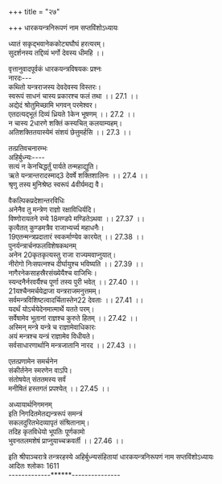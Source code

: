 +++
title = "२७"

+++
धारकयन्त्रनिरूपणं नाम सप्तविंशोऽध्यायः  
  
ध्यातं सकृद्भवानेककोट्यघौघं हरत्यरम्।  
सुदर्शनस्य तद्दिव्यं भर्गो देवस्य धीमहि ।।  
  
वृत्तानुवादपूर्वकं धारकयन्त्रविषयकः प्रश्नः  
नारदः---  
कथितो यन्त्रराजस्य देवदेवस्य विस्तरः।  
स्वरूपं साधनं चास्य प्रकारश्च फलं तथा ।। 27.1 ।।  
अद्येदं श्रोतुमिच्छामि भगवन् परमेश्वर।  
एतदत्यद्भूतं दिव्यं ध्रियते 1केन भूषणम् ।। 27.2 ।।  
न चास्य 2धारणे शक्तिं कस्यचित् कलयाम्यहम्।  
अतिशक्तितयास्येमं संशयं छेत्तुमर्हसि ।। 27.3 ।।  
  
तत्प्रतिवचनारम्भः  
अहिर्बुध्न्यः----  
सत्यं न केनचिद्धर्तुं पार्यते तन्महाद्युति।  
ऋते यन्त्रान्तरादस्माद्3 देवर्षे शक्तिशालिनः ।। 27.4 ।।  
श्रृणु तस्य मुनिश्रेष्ठ स्वरूपं 4वीर्यमद्य वै।  

[^1]:  येन A B C E F  

[^2]: भरणे D E F  

[^3]: तस्मात् B C E F  

[^4]: रूपमद्य वै D  
प्रथमं माहेन्द्रमण्डलनिर्माणम्  
प्रथणं मण्डलं कृत्वा माहेन्द्रं 5वसुधात्मकम् ।। 27.5 ।।  
सर्वालंकारसंयुक्तं 6यन्त्रलाच्छनलाञ्छितम्।  
तत्कोणेषु भूबीजाक्षरन्यासः  
भौममेतस्य कोणेषु विन्यसेद् बीजमुत्तमम् ।। 27.6 ।।  
शेषाद्यैरष्टभिर्नागैर्धार्यमाणं7 समन्ततः।  
मण्डलप्राग्भागे सेषगुलिकयोर्न्यासः  
प्राग्भागे मण्डलस्यास्य भीषणौ भीमलोचनौ ।। 27.7 ।।  
विलिखेच्छेषगुलिकौ लोकयन्तौ परस्परम्।  
दक्षिणभागे वासुकिशङ्खयोः  
वासुकिं शङ्खपालं च वीक्षमाणौ परस्परम् ।। 27.8 ।।  
पक्षिणस्यां दिशि तथा विन्यसेदस्य साधकः।  
पश्चिमे तक्षकमहाम्बुजयोः  
पश्चिमायां 8लिखेदेवं तौ तक्षकमहाम्बुजौ ।। 27.9 ।।  
उत्तरभागे कार्कोटकाम्बुजयोः  
कार्कोटकं चाम्बुजं च लिखेदुत्तरतो मुने।  
तस्य मध्ये महाज्वालामालावर्तविराजितम् ।। 27.10 ।।  

[^5]:  वा सुधात्मकम् D  

[^6]: वज्रलाञ्छन A B C  

[^7]: वार्यमाणम् D  

[^8]: लिखेन्नाभौ तक्षकं महाम्बुजम् D  
मध्ये वह्निमण्डलकल्पना  
कोणषट्कयुतं वह्निमण्डलं बीजसंयुतम्।  
तन्मध्ये वायुमण्डलविन्यासः  
समालिख्य च तन्मध्ये वायव्यं मण्कडलं लिखेत् ।। 27.11 ।।  
वर्तुलं बिन्दुसंयुक्तं तद्बीजेन समन्वितम्।  
तन्मध्ये दशारचक्रलेखनम्  
तन्मध्ये चक्रमतुलं प्रोज्ज्वलन्नेमिमण्डलम् ।। 27.12 ।।  
अरैर्दशभिराकीर्णं विन्यसेदरिमर्दनम्।  
अरेषु सुदर्शननारसिंहमन्त्रन्यासः  
मन्त्रं सौदर्शनस्यास्य नारसिंहस्य विन्यसेत् ।। 27.13 ।।  
द्वाभ्यां द्वाभ्यां तु वर्णाभ्यामरेषु नवसु क्रमात्।  
दशमे हनशब्दं तु विन्यसेदरकेऽस्य वै ।। 27.14 ।।  
चक्रमध्ये अष्टदलपद्मलेखनम्  
चक्रमध्ये न्यसेत् पद्मं दलैरष्टभिरन्वितम्।  
कर्णिकाघटितं रम्यं केसरैरुपशोभितम् ।। 27.15 ।।  
कर्णिकायां प्रणवन्यासः  
तत्कर्णिकायां विलिखेत् तारं संसारतारकम्।  
तत्रैवाभीष्टर्थसाध्यनाम्नोर्विलेखनम्  
अभीष्टमर्थं साध्यस्य नामधेयमतः परम् ।। 27.16 ।।  
एवंभूतेन धारकयन्त्रेण सकलार्थसिद्धिः  
तदेतत् परमं दिव्यं मङ्गलानां च मङ्गलम्।  
पवित्राणां पवित्रं च 9चोरपीडानिवारणम् ।। 27.17 ।।  
सर्वार्थसाधकं घोरं 10विश्ववन्द्यमनुत्तमम्।  
यन्त्रेणानेनेन्द्रस्य शत्रुजयप्राप्तिः  
पुरा देवेषु दैतेयैरभिभूतेषु वासवः ।। 27.18 ।।  
11बृहस्पतिं समाहूय प्रोवाचेदं वचस्तदा।  
बाधन्ते नितरामस्मानिमे दैतेयदानवाः ।। 27.19 ।।  
केनोपायेन भगवन् विजेष्यामो महासुरान्।  
बलहानिः कथं वैषां भविता भगवन् वद ।। 27.20 ।।  
एवं मघवता प्रोक्तः प्रोवाचेदं बृहस्पतिः।  
12सौदर्शननृसिंहस्य यन्त्रस्य करणादिह ।। 27.21 ।।  
नश्यन्ति शत्रवः सर्वे सुराणां बलसूदन।  
इत्युक्त्वा स्थापयामास यन्त्रं मघवतः पुरे ।। 27.22 ।।  
मणिविद्रुममुक्ताढ्यं सौवर्णममितप्रभम्।  
ततः प्रभृति दैतेया नष्टश्रीका हतत्विषः ।। 27.23 ।।  
पराजिता विद्रवन्ति दिशो नष्टनिकेतनाः ।  
तदेतदतिवीर्यं तु यन्त्रं सुरसुपूजितम् ।। 27.24 ।।  

[^9]:  चोरव्याधि D  

[^10]: विश्ववश्यम् D  

[^11]: बृहस्पतिमुपाहूय D  

[^12]: सौदर्शनेर्नृसिंहस्य A B C  
अस्यैव यन्त्रस्य पूर्वोक्तमहासुदर्शनयन्त्रधारकत्वम्  
तदेतेनैव यन्त्रेण यन्त्रं सौदर्शनं परम्।  
धार्यते तत् सुरमुने विचित्रं विष्टरात्मना ।। 27.25 ।।  
यन्त्रमेतन्मयाख्यातमेवं माहासुदर्शनम्।  
धृतं यन्त्रेण वीर्यात्तु सुदर्शननृसिंहयोः ।। 27.26 ।।  
राजन्वद्देशस्यैव यथोक्तयन्त्रभरणक्षमत्वम्  
एतस्य तु विशिष्टस्य भरणे सैव भूः क्षमा।  
यस्याः पालयिता राजा धार्मिको दृढविक्रमः ।। 27.27 ।।  
देवद्विजगुरुप्राज्ञपूजकः परमास्तिकः।  
राज्ञो नित्यमेतदभ्यर्चनविधिः  
एतदभ्यर्चयेद्राजा चक्राकारमतन्द्रितः ।। 27.28 ।।  
पुरुषाकारमपि वा तथैवोभयतोमुखम्।  
एतन्मन्त्रप्रदातुर्विशेषतः पूज्यत्वम्  
13एतन्मन्त्रप्रदातारं विशिष्टं पूजयेद् बुधः ।। 27.29 ।।  
एतन्मन्त्रविधिना कर्षणादिप्रतिष्ठान्तकर्मविधिः  
कर्षणादीनि कर्माणि प्रतिष्ठान्तान्यमुष्य तु।  
एतन्मन्त्रोक्तमार्गेण कारयेन्नृपतिः स्वयम् ।। 27.30 ।।  

[^13]: एवं मन्त्रप्रदातैव D  
तन्त्रस्यास्य सात्त्वतादिभिरेकतन्त्रत्वम्  
सात्त्वतादिषु तन्त्रेषु विहितेनैव चाध्वना।  
सुदर्शनस्य मन्त्रस्य नारसिंहस्य वा मुने ।। 27.31 ।।  
कल्पप्रयुक्ता विधयः सर्वे चैतस्य संनिधौ।  
भवन्ति सकलाश्चैतत्प्रभावेण प्रयोजिताः ।। 27.32 ।।  
तस्माद्यथोक्तमार्गेण प्रतिष्ठाप्यैतदर्चयेत्।  
राज्ञामेतदर्चनेन राज्यादिलाभः  
राजा राज्यं 14जयं भूतिमायुरारोग्यमाप्नुयात् ।। 33 ।।  
नित्यमर्चयतः फलविशेषः  
नित्यमर्चयतो राज्ञः सप्तद्वीपवती मही।  
15समुद्रवसना चैषा विश्वा वश्या भविष्यति ।। 27.34 ।।  
होमार्थं प्रासादकुण्डयोर्निर्माणम्  
16प्रासादं लक्षणोपेतं विधाय परमासनम्।  
तत्रैव कारयेत् कुण्डं मन्त्रस्यास्य यथाविधि ।। 27.35 ।।  
साधकेन तत्र होमादिनिर्वर्तनम्  
भूपतेर्यानि कर्माणि 17साधयंस्तानि साधकः।  
मन्त्रेणानेन जुहुयादस्मिन् कुण्डे समाहितः ।। 27.36 ।।  

[^14]: प्रियं A B C E F  

[^15]: ससमुद्रवना A B C E F  

[^16]: प्रसाद D; प्रसादं ल E F  

[^17]:  साधयंस्तत्र A B C; साधयंस्तस्य E.F  
  
वैकल्पिकप्रदेशान्तरविधिः  
अनेनैव तु मन्त्रेण राज्ञो रक्षाविधिर्यदि।  
विष्णोरायतने रम्ये 18मण्डपे मण्डितेऽथवा ।। 27.37 ।।  
कृत्वैतत् कुण्डमत्रैव राजाभ्यर्च्य महाधनैः।  
19एतन्मन्त्रप्रदातारं स्वकर्माण्येव कारयेत् ।। 27.38 ।।  
पुनर्यन्त्रार्चनफलविशेषकथनम्  
अनेन 20कृतकृत्यस्तु राजा राज्यमवाप्नुयात्।  
नीरोगो निःसपत्नश्च दीर्घायुश्च भविष्यति ।। 27.39 ।।  
नागैरनेकसाहस्रैरसंख्येयैश्च वाजिभिः।  
स्यन्दनैर्नरवर्यैश्च पूर्णा तस्य पुरी भवेत् ।। 27.40 ।।  
21यश्चैनमर्चयेद्राजा यन्त्रराजमनुत्तमम्।  
सर्वमन्त्रविशिष्टत्वादर्चितास्तेन22 देवताः ।। 27.41 ।।  
यदर्थं योऽर्चयेदेनमात्मार्थे यतते परम्।  
सर्वेषामेव भूतानां राज्ञश्च कुरुते हितम् ।। 27.42 ।।  
अस्मिन् मन्त्रे यन्त्रे च राज्ञामेवाधिकारः  
अयं मन्त्रश्च यन्त्रं राज्ञामेव विधीयते।  
सर्वसाधारणार्थानि मन्त्रजातानि नारद ।। 27.43 ।।  

[^18]: मण्डले D  

[^19]: एवं तत्र प्रदातारं स्वकर्मानेन कारयेत् D  
20 कृतरक्षस्तु A B C E F  

[^21]:  त्रिसंध्यमर्चयेद्क्त्या A B C E F  

[^22]: स्तस्य A B C E F  
एतदभ्यर्चनपरा मन्त्रिणो यस्य भूपतेः।  
अभिरक्षन्ति राजानमरिष्ठमुखतोऽपि ते ।। 27.44 ।।  
एतत्प्रणामादीनामपि तत्तत्फलसाधनत्वम्  
  
एतत्प्रणामेन समर्चनेन  
संकीर्तनेन स्मरणेन वाऽपि।  
संतोषयेत् संततमस्य सर्वं  
मनीषितं हस्तगतं प्रपश्येत् ।। 27.45 ।।  
  
अध्यायार्थनिगमनम्  
इति निगदितमेतद्यन्त्ररूपं समन्त्रं  
सकलदुरितभेदव्यापृतं संश्रितानाम्।  
तदिह कृतविधेयो भूपतिः पूर्णकामो  
भुवनतलमशेषं प्राप्नुयाच्चक्रवर्ती ।। 27.46 ।।  
  
इति श्रीपाञ्चरात्रे तन्त्ररहस्ये अहिर्बुध्न्यसंहितायां धारकयन्त्रनिरूपणं नाम सप्तविंशोऽध्यायः  
आदितः श्लोकाः 1611  
-------------******---------------